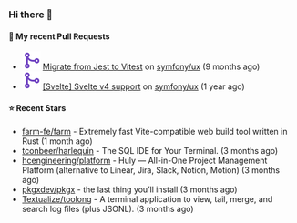 ### Hi there 👋

#### 🔨 My recent Pull Requests

- ![](./assets/pr-merged.svg) [Migrate from Jest to Vitest](https://github.com/symfony/ux/pull/1202) on [symfony/ux](https://github.com/symfony/ux) (9 months ago)
- ![](./assets/pr-merged.svg) [[Svelte] Svelte v4 support](https://github.com/symfony/ux/pull/1018) on [symfony/ux](https://github.com/symfony/ux) (1 year ago)

#### ⭐ Recent Stars

- [farm-fe/farm](https://github.com/farm-fe/farm) - Extremely fast Vite-compatible web build tool written in Rust (1 month ago)
- [tconbeer/harlequin](https://github.com/tconbeer/harlequin) - The SQL IDE for Your Terminal. (3 months ago)
- [hcengineering/platform](https://github.com/hcengineering/platform) - Huly — All-in-One Project Management Platform (alternative to Linear, Jira, Slack, Notion, Motion) (3 months ago)
- [pkgxdev/pkgx](https://github.com/pkgxdev/pkgx) - the last thing you’ll install (3 months ago)
- [Textualize/toolong](https://github.com/Textualize/toolong) - A terminal application to view, tail, merge, and search log files (plus JSONL). (3 months ago)